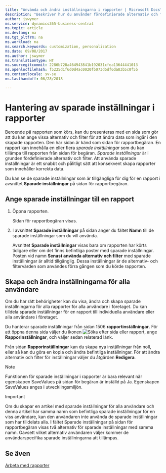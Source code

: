 ```yaml
---
title: "Använda och ändra inställningarna i rapporter | Microsoft Docs"
description: "Beskriver hur du använder fördefinierade alternativ och filter för att anpassa en rapport och för att generera korrekta data."
author: jswymer
ms.service: dynamics365-business-central
ms.topic: article
ms.devlang: na
ms.tgt_pltfrm: na
ms.workload: na
ms.search.keywords: customization, personalization
ms.date: 09/08/2017
ms.author: jswymer
ms.translationtype: HT
ms.sourcegitcommit: 2286b728a464943841b192031cfea13644441013
ms.openlocfilehash: f5225d1f6d0d4ac0020fb073d5df6da83b5c0f5b
ms.contentlocale: sv-se
ms.lasthandoff: 06/28/2018

---
```

# <a name="managing-saved-settings-on-reports"></a>Hantering av sparade inställningar i rapporter
Beroende på rapporten som körs, kan du presenteras med en sida som gör att du kan ange vissa alternativ och filter för att ändra data som ingår i den skapade rapporten. Den här sidan är känd som sidan för rapportbegäran. En rapport kan innehålla en eller flera *sparade inställningar* som du kan tillämpa till rapporten från sidan för begäran. *Sparade inställningar* är i grunden fördefinierade alternativ och filter. Att använda sparade inställningar är ett snabbt och pålitligt sätt att konsekvent skapa rapporter som innehåller korrekta data.

Du kan se de sparade inställningar som är tillgängliga för dig för en rapport i avsnittet **Sparade inställningar** på sidan för rapportbegäran.  

## <a name="apply-saved-settings-to-a-report"></a>Ange sparade inställningar till en rapport
1. Öppna rapporten.

   Sidan för rapportbegäran visas.    
2. I avsnittet **Sparade inställningar** på sidan anger du fältet **Namn** till de sparade inställningar som du vill använda.

   Avsnittet **Sparade inställningar** visas bara om rapporten har körts tidigare eller om det finns befintliga poster med sparade inställningar. Posten vid namn **Senast använda alternativ och filter** med sparade inställningar är alltid tillgänglig. Dessa inställningar är de alternativ- och filtervärden som användes förra gången som du körde rapporten.

## <a name="create-and-modify-saved-settings-for-all-users"></a>Skapa och ändra inställningarna för alla användare
Om du har rätt behörigheter kan du visa, ändra och skapa sparade inställningarna för alla rapporter för alla användare i företaget. Du kan tilldela sparade inställningar för en rapport till individuella användare eller alla användare i företaget.

Du hanterar sparade inställningar från sidan 1506 **rapportinställningar**. För att öppna denna sida väljer du ikonen ![Söka efter sida eller rapport](media/ui-search/search_small.png "Ikonen Söka efter sida eller rappor"), ange **Rapporinställningar**, och väljer sedan relaterad länk.

Från sidan **Rapporinställningar** kan du skapa nya inställningar från noll, eller så kan du göra en kopia och ändra befintliga inställningar. För att ändra alternativ och filter för inställningar väljer du åtgärden **Redigera**.

> [!NOTE]
> Funktionen för sparade inställningar i rapporter är bara relevant när egenskapen SaveValues på sidan för begäran är inställd på Ja. Egenskapen SaveValues anges i utvecklingsmiljön.  

> [!Important]
> Om du skapar en artikel med sparade inställningar för alla användare och denna artikel har samma namn som befintliga sparade inställningar för en viss användare, kan den användaren inte använda de sparade inställningar som har tilldelats alla.  I fältet Sparade inställningar på sidan för rapportbegäran visas två alternativ för sparade inställningar med samma namn. Oavsett vilket alternativ användaren väljer kommer de användarspecifika sparade inställningarna att tillämpas.

## <a name="see-also"></a>Se även
[Arbeta med rapporter](ui-work-report.md)  

